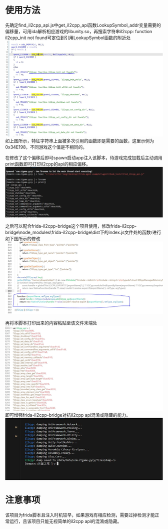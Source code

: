 # 使用方法
 先确定find_il2cpp_api.js中get_il2cpp_api函数LookupSymbol_addr变量需要的偏移量，可用ida解析相应游戏的libunity.so，再搜索字符串il2cpp: function il2cpp_init not found可定位到引用LookupSymbol函数的附近处
 ![LookupSymbol函数在ida中的位置](./images/ida字符串定位.JPG)
 如上图所示，特征字符串上面被多次引用的函数即是需要的函数，这里示例为0x34E198，不同游戏这个值是不相同的。

 在修改了这个偏移后即可spawn启动app注入该脚本，待游戏完成加载后主动调用print函数即可打印il2cpp的api的相应偏移。
 ![print](./images/print.JPG)

 之后可以配合frida-il2cpp-bridge这个项目使用，修改frida-il2cpp-bridge\node_modules\frida-il2cpp-bridge\dist下的index.js文件处的函数r进行如下图所示的修改
 ![修改frida-il2cpp-bridge](./images/frida-il2cpp-bridge修改.JPG)

 再将本脚本打印出来的内容粘贴至该文件末端处
![粘贴](./images/粘贴.JPG)
即可增强frida-il2cpp-bridge对抗il2cpp api混淆或隐藏的能力。
![使用修改后的frida-il2cpp-bridge dump](./images/示例.JPG)


 # 注意事项
 该项目为frida脚本且注入时机较早，如果游戏有相应检测，需要过掉检测才能正常运行，且该项目只能无视简单的il2cpp api的混淆或隐藏。

